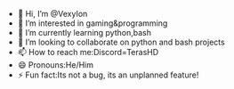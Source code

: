 - 👋 Hi, I’m @VexyIon
- 👀 I’m interested in gaming&programming
- 🌱 I’m currently learning python,bash
- 💞️ I’m looking to collaborate on python and bash projects
- 📫 How to reach me:Discord=TerasHD
- 😄 Pronouns:He/Him
- ⚡ Fun fact:Its not a bug, its an unplanned feature!

<!---
VexyIon/VexyIon is a ✨ special ✨ repository because its `README.md` (this file) appears on your GitHub profile.
You can click the Preview link to take a look at your changes.
--->
